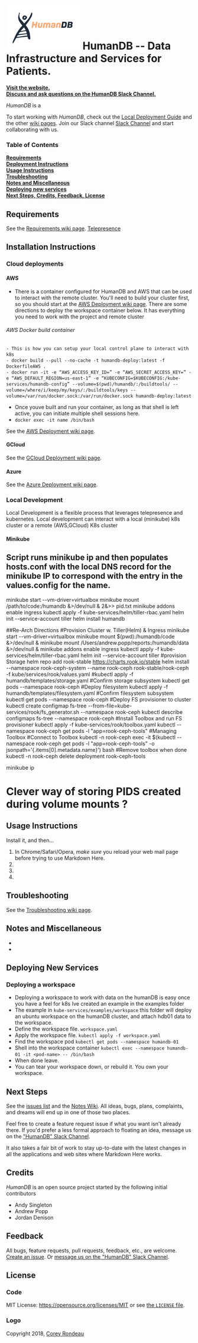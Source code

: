 # ![HumanDB logo](content/18F-HumanDB-LogoR1-02.svg) HumanDB -- Data Infrastructure and Services for Patients.

[**Visit the website.**](https://humandb.ai)<br>
[**Discuss and ask questions on the HumanDB Slack Channel.**](https://humandbworkspace.slack.com)<br>

*HumanDB* is a

To start working with *HumanDB*, check out the [Local Deployment Guide](https://) and the other [wiki pages](https://wiki). Join our Slack channel [Slack Channel](https://) and start collaborating with us.

### Table of Contents
**[Requirements](#requirements)**<br>
**[Deployment Instructions](#installation-instructions)**<br>
**[Usage Instructions](#usage-instructions)**<br>
**[Troubleshooting](#troubleshooting)**<br>
**[Notes and Miscellaneous](#notes-and-miscellaneous)**<br>
**[Deploying new services](#deploying-new-services)**<br>
**[Next Steps, Credits, Feedback, License](#next-steps)**<br>

## Requirements

See the [Requirements wiki page](https://).
[Telepresence](https://github.com/telepresenceio/telepresence)

## Installation Instructions

### Cloud deployments

#### AWS
* There is a container configured for HumanDB and AWS that can be used to interact with the remote cluster. You'll need to build your cluster first, so you should start at
the [AWS Deployment wiki page](https://). There are some directions to deploy the workspace container below. It has everything you need to work with the project and remote cluster

###### AWS Docker build container
    - This is how you can setup your local control plane to interact with k8s
    - docker build --pull --no-cache -t humandb-deploy:latest -f DockerfileAWS .
    - docker run -it -e “AWS_ACCESS_KEY_ID=” -e “AWS_SECRET_ACCESS_KEY=” -e “AWS_DEFAULT_REGION=us-east-1” -e “KUBECONFIG=$KUBECONFIG:/kube-services/humandb-config” --volume=$(pwd)/humandb/:/buildtools/ --volume=/where/i/keep/my/keys/:/buildtools/keys --volume=/var/run/docker.sock:/var/run/docker.sock humandb-deploy:latest

  - Once youve built and run your container, as long as that shell is left active, you can initiate multiple shell sessions here.
  - `docker exec -it name /bin/bash`

See the [AWS Deployment wiki page](https://).

#### GCloud

See the [GCloud Deployment wiki page](https://).

#### Azure

See the [Azure Deployment wiki page](https://).

### Local Development

Local Development is a flexible process that leverages telepresence and kubernetes. Local development can interact with a local (minikube) k8s cluster or a remote (AWS,GCloud) K8s cluster

#### Minikube

## Script runs minikube ip and then populates hosts.conf with the local DNS record for the minikube IP to correspond with the entry in the values.config for the name.

minikube start --vm-driver=virtualbox
minikube mount /path/to/code:/humandb &>/dev/null & 2&>> pid.txt
minikube addons enable ingress
kubectl apply -f kube-services/helm/tiller-rbac.yaml
helm init --service-account tiller
helm install humandb

##Re-Arch Directions
#Provision Cluster w. Tiller(Helm) & Ingress
minikube start --vm-driver=virtualbox
minikube mount $(pwd):/humandb/code &>/dev/null &
minikube mount /Users/andrew.popp/reports:/humandb/data &>/dev/null &
minikube addons enable ingress
kubectl apply -f kube-services/helm/tiller-rbac.yaml
helm init --service-account tiller
#provision Storage
helm repo add rook-stable https://charts.rook.io/stable
helm install --namespace rook-ceph-system --name rook-ceph rook-stable/rook-ceph -f kube/services/rook/values.yaml
#kubectl apply -f humandb/templates/storage.yaml
#Confirm storage subsystem
kubectl get pods --namespace rook-ceph
#Deploy filesystem
kubectl apply -f humandb/templates/filesystem.yaml
#Confirm filesystem subsystem
kubectl get pods --namespace rook-ceph
#Deploy FS provisioner to cluster
kubectl create configmap fs-tree --from-file=kube-services/rook/fs_generator.sh --namespace rook-ceph
kubectl describe configmaps fs-tree --namespace rook-ceph
#Install Toolbox and run FS provisioner
kubectl apply -f kube-services/rook/toolbox.yaml
kubectl --namespace rook-ceph get pods -l "app=rook-ceph-tools"
#Managing Toolbox
#Connect to Toolbox
kubectl -n rook-ceph exec -it $(kubectl --namespace rook-ceph get pods -l "app=rook-ceph-tools" -o jsonpath='{.items[0].metadata.name}') bash
#Remove toolbox when done
kubectl -n rook-ceph delete deployment rook-ceph-tools

minikube ip
# Clever way of storing PIDS created during volume mounts ?
## Usage Instructions

Install it, and then…

1. In Chrome/Safari/Opera, *make sure* you reload your web mail page before trying to use Markdown Here.
2.
3.
4.

## Troubleshooting

See the [Troubleshooting wiki page](https://).

## Notes and Miscellaneous

*
*

## Deploying New Services

### Deploying a workspace
  - Deploying a workspace to work with data on the humanDB is easy once you have a feel for k8s Ive created an example in the examples folder
  - The example in `kube-services/examples/workspace` this folder will deploy an ubuntu workspace on the humanDB cluster, and attach hdb01 data to the workspace.
  - Define the workspace file. `workspace.yaml`
  - Apply the workspace file. `kubectl apply -f workspace.yaml`
  - Find the workspace pod `kubectl get pods --namespace humandb-01`
  - Shell into the workspace container `kubectl exec --namespace humandb-01 -it <pod-name> -- /bin/bash `
  - When done leave.
  - You can tear your workspace down, or rebuild it. You own your workspace.

## Next Steps

See the [issues list](https://) and the [Notes Wiki](https://). All ideas, bugs, plans, complaints, and dreams will end up in one of those two places.

Feel free to create a feature request issue if what you want isn't already there. If you'd prefer a less formal approach to floating an idea, message us on the ["HumanDB" Slack Channel](https://humandbworkspace.slack.com).

It also takes a fair bit of work to stay up-to-date with the latest changes in all the applications and web sites where Markdown Here works.

## Credits

*HumanDB* is an open source project started by the following initial contributors

* Andy Singleton
* Andrew Popp
* Jordan Denison

## Feedback

All bugs, feature requests, pull requests, feedback, etc., are welcome. [Create an issue](https://). Or [message us on the "HumanDB" Slack Channel](https://humandbworkspace.slack.com).

## License

### Code

MIT License: https://opensource.org/licenses/MIT or see [the `LICENSE` file](https://).

### Logo

Copyright 2018, [Corey Rondeau](http://coreyrondeau.com)
